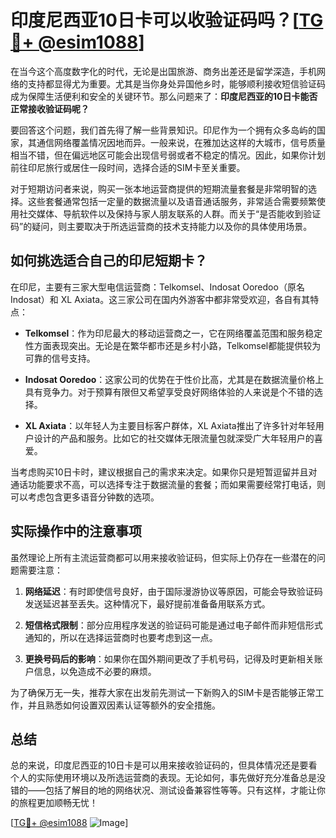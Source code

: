 # 印度尼西亚10日卡可以收验证码吗？[[TG💪+ @esim1088](https://t.me/s/esim1088)]

在当今这个高度数字化的时代，无论是出国旅游、商务出差还是留学深造，手机网络的支持都显得尤为重要。尤其是当你身处异国他乡时，能够顺利接收短信验证码成为保障生活便利和安全的关键环节。那么问题来了：**印度尼西亚的10日卡能否正常接收验证码呢？**

要回答这个问题，我们首先得了解一些背景知识。印尼作为一个拥有众多岛屿的国家，其通信网络覆盖情况因地而异。一般来说，在雅加达这样的大城市，信号质量相当不错，但在偏远地区可能会出现信号弱或者不稳定的情况。因此，如果你计划前往印尼旅行或居住一段时间，选择合适的SIM卡至关重要。

对于短期访问者来说，购买一张本地运营商提供的短期流量套餐是非常明智的选择。这些套餐通常包括一定量的数据流量以及语音通话服务，非常适合需要频繁使用社交媒体、导航软件以及保持与家人朋友联系的人群。而关于“是否能收到验证码”的疑问，则主要取决于所选运营商的技术支持能力以及你的具体使用场景。

## 如何挑选适合自己的印尼短期卡？

在印尼，主要有三家大型电信运营商：Telkomsel、Indosat Ooredoo（原名 Indosat）和 XL Axiata。这三家公司在国内外游客中都非常受欢迎，各自有其特点：

- **Telkomsel**：作为印尼最大的移动运营商之一，它在网络覆盖范围和服务稳定性方面表现突出。无论是在繁华都市还是乡村小路，Telkomsel都能提供较为可靠的信号支持。
  
- **Indosat Ooredoo**：这家公司的优势在于性价比高，尤其是在数据流量价格上具有竞争力。对于预算有限但又希望享受良好网络体验的人来说是个不错的选择。

- **XL Axiata**：以年轻人为主要目标客户群体，XL Axiata推出了许多针对年轻用户设计的产品和服务。比如它的社交媒体无限流量包就深受广大年轻用户的喜爱。

当考虑购买10日卡时，建议根据自己的需求来决定。如果你只是短暂逗留并且对通话功能要求不高，可以选择专注于数据流量的套餐；而如果需要经常打电话，则可以考虑包含更多语音分钟数的选项。

## 实际操作中的注意事项

虽然理论上所有主流运营商都可以用来接收验证码，但实际上仍存在一些潜在的问题需要注意：

1. **网络延迟**：有时即使信号良好，由于国际漫游协议等原因，可能会导致验证码发送延迟甚至丢失。这种情况下，最好提前准备备用联系方式。

2. **短信格式限制**：部分应用程序发送的验证码可能是通过电子邮件而非短信形式通知的，所以在选择运营商时也要考虑到这一点。

3. **更换号码后的影响**：如果你在国外期间更改了手机号码，记得及时更新相关账户信息，以免造成不必要的麻烦。

为了确保万无一失，推荐大家在出发前先测试一下新购入的SIM卡是否能够正常工作，并且熟悉如何设置双因素认证等额外的安全措施。

## 总结

总的来说，印度尼西亚的10日卡是可以用来接收验证码的，但具体情况还是要看个人的实际使用环境以及所选运营商的表现。无论如何，事先做好充分准备总是没错的——包括了解目的地的网络状况、测试设备兼容性等等。只有这样，才能让你的旅程更加顺畅无忧！

[[TG💪+ @esim1088](https://t.me/s/esim1088) ![Image](https://i.postimg.cc/4NQfJmqS/Snipaste-2025-05-13-00-14-12.png)]